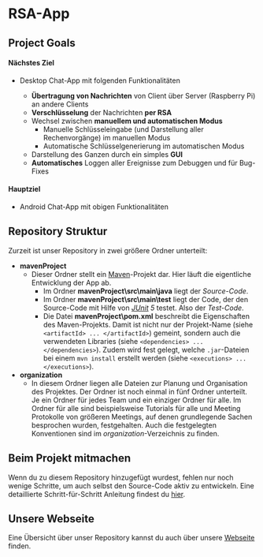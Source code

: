 # RSA-App

## Project Goals

#### Nächstes Ziel

- Desktop Chat-App mit folgenden Funktionalitäten

  - **Übertragung von Nachrichten** von Client über Server (Raspberry Pi) an andere Clients
  - **Verschlüsselung** der Nachrichten **per RSA**
  - Wechsel zwischen **manuellem und automatischen Modus**
    - Manuelle Schlüsseleingabe (und Darstellung aller Rechenvorgänge) im manuellen Modus
    - Automatische Schlüsselgenerierung im automatischen Modus
  - Darstellung des Ganzen durch ein simples **GUI**
  - **Automatisches** Loggen aller Ereignisse zum Debuggen und für Bug-Fixes

#### Hauptziel

- Android Chat-App mit obigen Funktionalitäten  

## Repository Struktur
Zurzeit ist unser Repository in zwei größere Ordner unterteilt:
- **mavenProject**
  - Dieser Ordner stellt ein [Maven](https://de.wikipedia.org/wiki/Apache_Maven)-Projekt dar. Hier läuft die eigentliche Entwicklung der App ab.
    - Im Ordner **mavenProject\src\main\java** liegt
      der _Source-Code_.
    - Im Ordner **mavenProject\src\main\test** liegt der Code, der den Source-Code mit Hilfe von _[JUnit](https://de.wikipedia.org/wiki/JUnit) 5_ testet. Also der _Test-Code_.
    - Die Datei **mavenProject\pom.xml** beschreibt die Eigenschaften des Maven-Projekts. Damit ist nicht nur der Projekt-Name (siehe `<artifactId> ... </artifactId>`) gemeint, sondern auch die verwendeten Libraries (siehe `<dependencies> ... </dependencies>`). Zudem wird fest gelegt, welche `.jar`-Dateien bei einem `mvn install` erstellt werden (siehe `<executions> ... </executions>`).
- **organization**
  - In diesem Ordner liegen alle Dateien zur Planung und Organisation des Projektes. Der Ordner ist noch einmal in fünf Ordner unterteilt. Je ein Ordner für jedes Team und ein einziger Ordner für alle. Im Ordner für alle sind beispielsweise Tutorials für alle und Meeting Protokolle von größeren Meetings, auf denen grundlegende Sachen besprochen wurden, festgehalten. Auch die festgelegten Konventionen sind im _organization_-Verzeichnis zu finden.

## Beim Projekt mitmachen
Wenn du zu diesem Repository hinzugefügt wurdest, fehlen nur noch wenige Schritte, um auch selbst den Source-Code aktiv zu entwickeln. Eine detaillierte Schritt-für-Schritt Anleitung findest du [hier](https://github.com/STAMACODING/RSA-App/blob/master/organization/all/tutorials/setupTutorial.md).

## Unsere Webseite

Eine Übersicht über unser Repository kannst du auch über unsere [Webseite](https://stamacoding.github.io/RSA-App/) finden.


